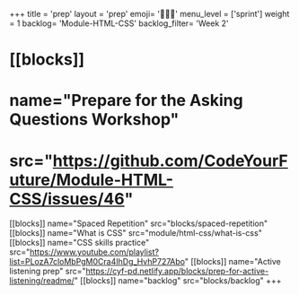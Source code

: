 +++
title = 'prep'
layout = 'prep'
emoji= '🧑🏾‍💻'
menu_level = ['sprint']
weight = 1
backlog= 'Module-HTML-CSS'
backlog_filter= 'Week 2'
# [[blocks]]
# name="Prepare for the Asking Questions Workshop"
# src="https://github.com/CodeYourFuture/Module-HTML-CSS/issues/46"
[[blocks]]
name="Spaced Repetition"
src="blocks/spaced-repetition"
[[blocks]]
name="What is CSS"
src="module/html-css/what-is-css"
[[blocks]]
name="CSS skills practice"
src="https://www.youtube.com/playlist?list=PLozA7cloMbPgM0Cra4IhDg_HvhP727Abo"
[[blocks]]
name="Active listening prep"
src="https://cyf-pd.netlify.app/blocks/prep-for-active-listening/readme/"
[[blocks]]
name="backlog"
src="blocks/backlog"
+++
